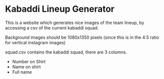 # Kabaddi Lineup Generator

This is a website which generates nice images of the team lineup, by accessing a csv of the current kabaddi squad.

Background images should be 1080x1350 pixels (since this is in the 4:5 ratio for vertical instagram images)

squad.csv contains the kabaddi squad, there are 3 columns.

- Number on Shirt
- Name on shirt
- Full name

